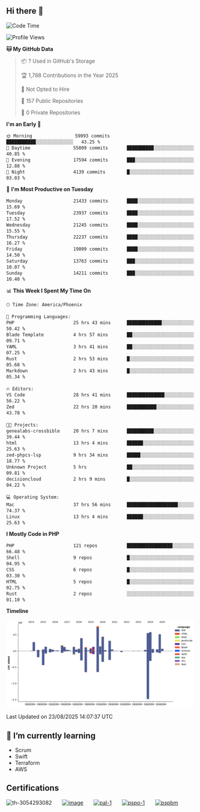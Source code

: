 ## Hi there 👋

<!--START_SECTION:waka-->
![Code Time](http://img.shields.io/badge/Code%20Time-11%2C601%20hrs%209%20mins-blue)

![Profile Views](http://img.shields.io/badge/Profile%20Views-1-blue)

**🐱 My GitHub Data** 

> 📦 ? Used in GitHub's Storage 
 > 
> 🏆 1,788 Contributions in the Year 2025
 > 
> 🚫 Not Opted to Hire
 > 
> 📜 157 Public Repositories 
 > 
> 🔑 0 Private Repositories 
 > 
**I'm an Early 🐤** 

```text
🌞 Morning                59093 commits       ███████████░░░░░░░░░░░░░░   43.25 % 
🌆 Daytime                55809 commits       ██████████░░░░░░░░░░░░░░░   40.85 % 
🌃 Evening                17594 commits       ███░░░░░░░░░░░░░░░░░░░░░░   12.88 % 
🌙 Night                  4139 commits        █░░░░░░░░░░░░░░░░░░░░░░░░   03.03 % 
```
📅 **I'm Most Productive on Tuesday** 

```text
Monday                   21433 commits       ████░░░░░░░░░░░░░░░░░░░░░   15.69 % 
Tuesday                  23937 commits       ████░░░░░░░░░░░░░░░░░░░░░   17.52 % 
Wednesday                21245 commits       ████░░░░░░░░░░░░░░░░░░░░░   15.55 % 
Thursday                 22237 commits       ████░░░░░░░░░░░░░░░░░░░░░   16.27 % 
Friday                   19809 commits       ████░░░░░░░░░░░░░░░░░░░░░   14.50 % 
Saturday                 13763 commits       ███░░░░░░░░░░░░░░░░░░░░░░   10.07 % 
Sunday                   14211 commits       ███░░░░░░░░░░░░░░░░░░░░░░   10.40 % 
```


📊 **This Week I Spent My Time On** 

```text
🕑︎ Time Zone: America/Phoenix

💬 Programming Languages: 
PHP                      25 hrs 43 mins      █████████████░░░░░░░░░░░░   50.42 % 
Blade Template           4 hrs 57 mins       ██░░░░░░░░░░░░░░░░░░░░░░░   09.71 % 
YAML                     3 hrs 41 mins       ██░░░░░░░░░░░░░░░░░░░░░░░   07.25 % 
Rust                     2 hrs 53 mins       █░░░░░░░░░░░░░░░░░░░░░░░░   05.68 % 
Markdown                 2 hrs 43 mins       █░░░░░░░░░░░░░░░░░░░░░░░░   05.34 % 

🔥 Editors: 
VS Code                  28 hrs 41 mins      ██████████████░░░░░░░░░░░   56.22 % 
Zed                      22 hrs 20 mins      ███████████░░░░░░░░░░░░░░   43.78 % 

🐱‍💻 Projects: 
genealabs-crossbible     20 hrs 7 mins       ██████████░░░░░░░░░░░░░░░   39.44 % 
html                     13 hrs 4 mins       ██████░░░░░░░░░░░░░░░░░░░   25.63 % 
zed-phpcs-lsp            9 hrs 34 mins       █████░░░░░░░░░░░░░░░░░░░░   18.77 % 
Unknown Project          5 hrs               ██░░░░░░░░░░░░░░░░░░░░░░░   09.81 % 
decisioncloud            2 hrs 9 mins        █░░░░░░░░░░░░░░░░░░░░░░░░   04.22 % 

💻 Operating System: 
Mac                      37 hrs 56 mins      ███████████████████░░░░░░   74.37 % 
Linux                    13 hrs 4 mins       ██████░░░░░░░░░░░░░░░░░░░   25.63 % 
```

**I Mostly Code in PHP** 

```text
PHP                      121 repos           █████████████████░░░░░░░░   66.48 % 
Shell                    9 repos             █░░░░░░░░░░░░░░░░░░░░░░░░   04.95 % 
CSS                      6 repos             █░░░░░░░░░░░░░░░░░░░░░░░░   03.30 % 
HTML                     5 repos             █░░░░░░░░░░░░░░░░░░░░░░░░   02.75 % 
Rust                     2 repos             ░░░░░░░░░░░░░░░░░░░░░░░░░   01.10 % 
```



**Timeline**

![Lines of Code chart](https://raw.githubusercontent.com/mikebronner/mikebronner/master/assets/bar_graph.png)


 Last Updated on 23/08/2025 14:07:37 UTC
<!--END_SECTION:waka-->

<!--
**mikebronner/mikebronner** is a ✨ _special_ ✨ repository because its `README.md` (this file) appears on your GitHub profile.

Here are some ideas to get you started:

- 🔭 I’m currently working on ...
- 🌱 I’m currently learning ...
- 👯 I’m looking to collaborate on ...
- 🤔 I’m looking for help with ...
- 💬 Ask me about ...
- 📫 How to reach me: ...
- 😄 Pronouns: ...
- ⚡ Fun fact: ...
-->

## 🌱 I’m currently learning

- Scrum
- Swift
- Terraform
- AWS

## Certifications

![th-3054293082](https://user-images.githubusercontent.com/1791050/208267034-c5006f82-ae89-41eb-9478-7106c5aba070.jpg)
&nbsp;&nbsp;&nbsp;&nbsp;&nbsp;
[![image](https://images.credly.com/size/100x100/images/a2790314-008a-4c3d-9553-f5e84eb359ba/image.png)](https://www.credly.com/users/mike-bronner)
&nbsp;&nbsp;&nbsp;&nbsp;&nbsp;
[![pal-1](https://images.credly.com/size/100x100/images/78c772ee-6b3c-4348-ac66-58ac5a2cf581/image.png)](https://www.credly.com/users/mike-bronner)
&nbsp;&nbsp;&nbsp;&nbsp;&nbsp;
[![pspo-1](https://images.credly.com/size/100x100/images/591762c5-fae7-49c6-b326-e1756979928d/image.png)](https://www.credly.com/users/mike-bronner)
&nbsp;&nbsp;&nbsp;&nbsp;&nbsp;
[![pspbm](https://images.credly.com/size/100x100/images/55a21a78-59af-4294-810e-e4014e9ca1be/image.png)](https://www.credly.com/users/mike-bronner)
